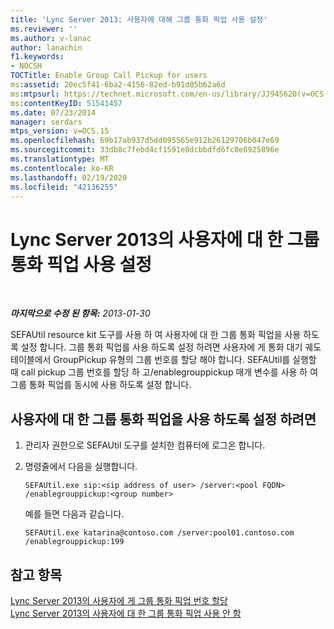 ```yaml
---
title: 'Lync Server 2013: 사용자에 대해 그룹 통화 픽업 사용 설정'
ms.reviewer: ''
ms.author: v-lanac
author: lanachin
f1.keywords:
- NOCSH
TOCTitle: Enable Group Call Pickup for users
ms:assetid: 20ec5f41-6ba2-4156-82ed-b91d05b62a6d
ms:mtpsurl: https://technet.microsoft.com/en-us/library/JJ945620(v=OCS.15)
ms:contentKeyID: 51541457
ms.date: 07/23/2014
manager: serdars
mtps_version: v=OCS.15
ms.openlocfilehash: 69b17ab937d5dd095565e912b26129706b047e69
ms.sourcegitcommit: 33db8c7febd4cf1591e8dcbbdfd6fc8e8925896e
ms.translationtype: MT
ms.contentlocale: ko-KR
ms.lasthandoff: 02/19/2020
ms.locfileid: "42136255"
---
```

<div data-xmlns="http://www.w3.org/1999/xhtml">

<div class="topic" data-xmlns="http://www.w3.org/1999/xhtml" data-msxsl="urn:schemas-microsoft-com:xslt" data-cs="http://msdn.microsoft.com/">

<div data-asp="https://msdn2.microsoft.com/asp">

# <a name="enable-group-call-pickup-for-users-in-lync-server-2013"></a>Lync Server 2013의 사용자에 대 한 그룹 통화 픽업 사용 설정

</div>

<div id="mainSection">

<div id="mainBody">

<span> </span>

_**마지막으로 수정 된 항목:** 2013-01-30_

SEFAUtil resource kit 도구를 사용 하 여 사용자에 대 한 그룹 통화 픽업을 사용 하도록 설정 합니다. 그룹 통화 픽업를 사용 하도록 설정 하려면 사용자에 게 통화 대기 궤도 테이블에서 GroupPickup 유형의 그룹 번호를 할당 해야 합니다. SEFAUtil를 실행할 때 call pickup 그룹 번호를 할당 하 고/enablegrouppickup 매개 변수를 사용 하 여 그룹 통화 픽업를 동시에 사용 하도록 설정 합니다.

<div>

## <a name="to-enable-group-call-pickup-for-a-user"></a>사용자에 대 한 그룹 통화 픽업을 사용 하도록 설정 하려면

1.  관리자 권한으로 SEFAUtil 도구를 설치한 컴퓨터에 로그온 합니다.

2.  명령줄에서 다음을 실행합니다.
    
        SEFAUtil.exe sip:<sip address of user> /server:<pool FQDN> /enablegrouppickup:<group number>
    
    예를 들면 다음과 같습니다.
    
        SEFAUtil.exe katarina@contoso.com /server:pool01.contoso.com /enablegrouppickup:199

</div>

<div>

## <a name="see-also"></a>참고 항목


[Lync Server 2013의 사용자에 게 그룹 통화 픽업 번호 할당](lync-server-2013-assign-group-call-pickup-numbers-to-users.md)  
[Lync Server 2013의 사용자에 대 한 그룹 통화 픽업 사용 안 함](lync-server-2013-disable-group-call-pickup-for-users.md)  
  

</div>

</div>

<span> </span>

</div>

</div>

</div>

